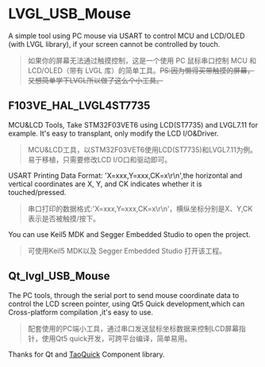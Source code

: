 # LVGL_USB_Mouse
A simple tool using PC mouse via USART to control MCU and LCD/OLED (with LVGL library), if your screen cannot be controlled by touch.
> 如果你的屏幕无法通过触摸控制，这是一个使用 PC 鼠标串口控制 MCU 和 LCD/OLED（带有 LVGL 库）的简单工具。~~PS:因为懒得买带触摸的屏幕，又想简单学下LVGL所以做了这么个小工具。~~

## F103VE_HAL_LVGL4ST7735

MCU&LCD Tools, Take STM32F03VET6 using LCD(ST7735) and LVGL7.11 for example.
It's easy to transplant, only modify the LCD I/O&Driver.
> MCU&LCD工具，以STM32F03VET6使用LCD(ST7735)和LVGL7.11为例。
> 易于移植，只需要修改LCD I/O口和驱动即可。

USART Printing Data Format: 'X=xxx,Y=xxx,CK=x\r\n',the horizontal and vertical coordinates are X, Y, and CK indicates whether it is touched/pressed.
> 串口打印的数据格式:'X=xxx,Y=xxx,CK=x\r\n'，横纵坐标分别是X、Y,CK表示是否被触摸/按下。

You can use Keil5 MDK and Segger Embedded Studio to open the project.
> 可使用Keil5 MDK以及 Segger Embedded Studio 打开该工程。

## Qt_lvgl_USB_Mouse
The PC tools, through the serial port to send mouse coordinate data to control the LCD screen pointer, using Qt5 Quick development,which can Cross-platform compilation ,it's easy to use.
> 配套使用的PC端小工具，通过串口发送鼠标坐标数据来控制LCD屏幕指针，使用Qt5 quick开发，可跨平台编译，简单易用。

Thanks for Qt and [TaoQuick](https://github.com/jaredtao/taoquick) Component library.
